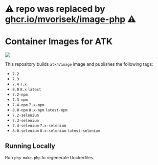 # ⚠️ repo was replaced by [ghcr.io/mvorisek/image-php](https://github.com/mvorisek/image-php) ⚠️

# Container Images for ATK

<a href="https://g.codefresh.io/public/accounts/romaninsh/pipelines/new/5f6210a9ce7766265b1315f5"><img src="https://g.codefresh.io/api/badges/pipeline/romaninsh/atk4%2Fimage?key=eyJhbGciOiJIUzI1NiJ9.NWRmMjhjZmUxNGEzNzBmNTE4N2JmMjZm.VwoKvoggIuaMYdKMVChMeTX452-jZ5eNfA5t-vO1yXM&date=1600269361326"></a>

This repository builds `atk4/image` image and publishes the following tags:

- `7.2`
- `7.3`
- `7.4` `7.x`
- `8.0` `8.x` `latest`
- `7.2-npm`
- `7.3-npm`
- `7.4-npm` `7.x-npm`
- `8.0-npm` `8.x-npm` `latest-npm`
- `7.2-selenium`
- `7.3-selenium`
- `7.4-selenium` `7.x-selenium`
- `8.0-selenium` `8.x-selenium` `latest-selenium`

## Running Locally

Run `php make.php` to regenerate Dockerfiles.
